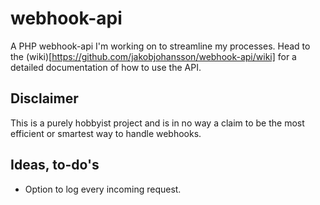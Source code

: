 # webhook-api
A PHP webhook-api I'm working on to streamline my processes. Head to the (wiki)[https://github.com/jakobjohansson/webhook-api/wiki] for a detailed documentation of how to use the API.

## Disclaimer
This is a purely hobbyist project and is in no way a claim to be the most efficient or smartest way to handle webhooks.

## Ideas, to-do's
- Option to log every incoming request.
